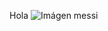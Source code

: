 Hola
![Imágen messi](http://statictycf5b.tycsports.com/sites/default/files/nota_periodistica/238645.jpg)
